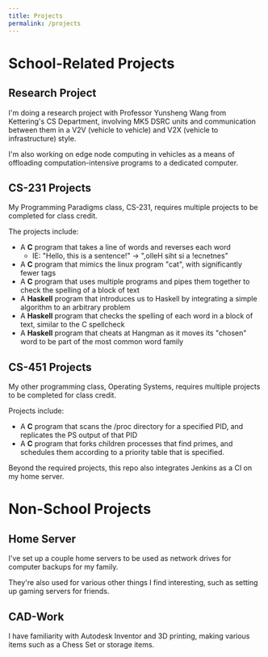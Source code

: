 ```yaml
---
title: Projects
permalink: /projects
---
```


# School-Related Projects

## Research Project
I'm doing a research project with Professor Yunsheng Wang from Kettering's CS Department, involving MK5 DSRC units and communication between them in a V2V (vehicle to vehicle) and V2X (vehicle to infrastructure) style.

I'm also working on edge node computing in vehicles as a means of offloading computation-intensive programs to a dedicated computer.

## CS-231 Projects
My Programming Paradigms class, CS-231, requires multiple projects to be completed for class credit.

The projects include:
 - A **C** program that takes a line of words and reverses each word
   - IE: "Hello, this is a sentence!" -> ",olleH siht si a !ecnetnes"
 - A **C** program that mimics the linux program "cat", with significantly fewer tags
 - A **C** program that uses multiple programs and pipes them together to check the spelling of a block of text
 - A **Haskell** program that introduces us to Haskell by integrating a simple algorithm to an arbitrary problem
 - A **Haskell** program that checks the spelling of each word in a block of text, similar to the C spellcheck
 - A **Haskell** program that cheats at Hangman as it moves its "chosen" word to be part of the most common word family

## CS-451 Projects
My other programming class, Operating Systems, requires multiple projects to be completed for class credit.

Projects include:
 - A **C** program that scans the /proc directory for a specified PID, and replicates the PS output of that PID
 - A **C** program that forks children processes that find primes, and schedules them according to a priority table that is specified.

Beyond the required projects, this repo also integrates Jenkins as a CI on my home server.

# Non-School Projects

## Home Server
I've set up a couple home servers to be used as network drives for computer backups for my family.

They're also used for various other things I find interesting, such as setting up gaming servers for friends.

## CAD-Work
I have familiarity with Autodesk Inventor and 3D printing, making various items such as a Chess Set or storage items.
